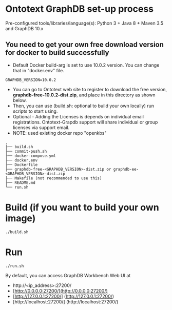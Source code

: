 # Ontotext GraphDB set-up process

Pre-configured tools/libraries/language(s): Python 3 + Java 8 + Maven 3.5 and GraphDB 10.x


## You need to get your own free download version for docker to build successfully
- Default Docker build-arg is set to use 10.0.2 version. You can change that in "docker.env" file.
```
GRAPHDB_VERSION=10.0.2
```
- You can go to Ontotext web site to register to download the free version, **graphdb-free-10.0.2-dist.zip**, and place in this directory as shown below.
- Then, you can use (build.sh: optional to build your own locally) run scripts to start using.
- Optional - Adding the Licenses is depends on individual email registrations. Ontotext-Grapdb support will share individual or group licenses via support email.
- NOTE: used existing docker repo "openkbs"
```
.
├── build.sh
├── commit-push.sh
├── docker-compose.yml
├── docker.env
├── Dockerfile
├── graphdb-free-<GRAPHDB_VERSION>-dist.zip or graphdb-ee-<GRAPHDB_VERSION>-dist.zip
├── Makefile (not recommended to use this)
├── README.md
└── run.sh

```

# Build (if you want to build your own image)
```
./build.sh
```

# Run
```
./run.sh
```

By default, you can access GraphDB Workbench Web UI at


* http://<ip_address>:27200/
* [http://0.0.0.0:27200/](http://0.0.0.0:27200/) 
* [http://127.0.0.1:27200/] (http://127.0.0.1:27200/) 
* [http://localhost:27200/] (http://localhost:27200/)
